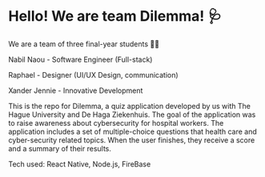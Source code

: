 # Hello! We are team Dilemma! :stethoscope:	
We are a team of three final-year students 🧑‍🎓

Nabil Naou - Software Engineer (Full-stack)

Raphael - Designer (UI/UX Design, communication)

Xander Jennie - Innovative Development

This is the repo for Dilemma, a quiz application developed by us with The Hague University and De Haga Ziekenhuis. The goal of the application was to raise awareness about cybersecurity for hospital workers. The application includes a set of multiple-choice questions that health care and cyber-security related topics. When the user finishes, they  receive a score and a summary of their results. 

Tech used: React Native, Node.js, FireBase


